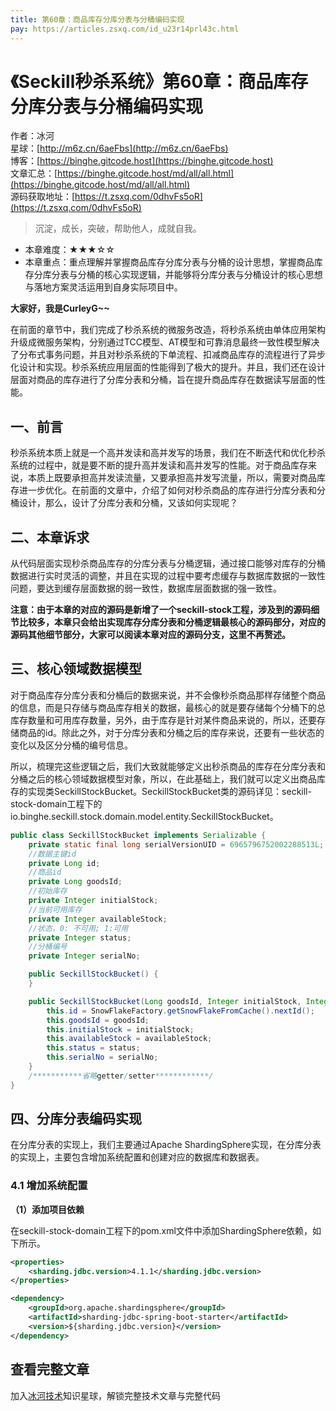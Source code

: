 ```yaml
---
title: 第60章：商品库存分库分表与分桶编码实现
pay: https://articles.zsxq.com/id_u23r14prl43c.html
---
```


# 《Seckill秒杀系统》第60章：商品库存分库分表与分桶编码实现

作者：冰河
<br/>星球：[http://m6z.cn/6aeFbs](http://m6z.cn/6aeFbs)
<br/>博客：[https://binghe.gitcode.host](https://binghe.gitcode.host)
<br/>文章汇总：[https://binghe.gitcode.host/md/all/all.html](https://binghe.gitcode.host/md/all/all.html)
<br/>源码获取地址：[https://t.zsxq.com/0dhvFs5oR](https://t.zsxq.com/0dhvFs5oR)

> 沉淀，成长，突破，帮助他人，成就自我。

* 本章难度：★★★☆☆
* 本章重点：重点理解并掌握商品库存分库分表与分桶的设计思想，掌握商品库存分库分表与分桶的核心实现逻辑，并能够将分库分表与分桶设计的核心思想与落地方案灵活运用到自身实际项目中。

**大家好，我是CurleyG~~**

在前面的章节中，我们完成了秒杀系统的微服务改造，将秒杀系统由单体应用架构升级成微服务架构，分别通过TCC模型、AT模型和可靠消息最终一致性模型解决了分布式事务问题，并且对秒杀系统的下单流程、扣减商品库存的流程进行了异步化设计和实现。秒杀系统应用层面的性能得到了极大的提升。并且，我们还在设计层面对商品的库存进行了分库分表和分桶，旨在提升商品库存在数据读写层面的性能。

## 一、前言

秒杀系统本质上就是一个高并发读和高并发写的场景，我们在不断迭代和优化秒杀系统的过程中，就是要不断的提升高并发读和高并发写的性能。对于商品库存来说，本质上既要承担高并发读流量，又要承担高并发写流量，所以，需要对商品库存进一步优化。在前面的文章中，介绍了如何对秒杀商品的库存进行分库分表和分桶设计，那么，设计了分库分表和分桶，又该如何实现呢？

## 二、本章诉求

从代码层面实现秒杀商品库存的分库分表与分桶逻辑，通过接口能够对库存的分桶数据进行实时灵活的调整，并且在实现的过程中要考虑缓存与数据库数据的一致性问题，要达到缓存层面数据的弱一致性，数据库层面数据的强一致性。

**注意：由于本章的对应的源码是新增了一个seckill-stock工程，涉及到的源码细节比较多，本章只会给出实现库存分库分表和分桶逻辑最核心的源码部分，对应的源码其他细节部分，大家可以阅读本章对应的源码分支，这里不再赘述。**

## 三、核心领域数据模型

对于商品库存分库分表和分桶后的数据来说，并不会像秒杀商品那样存储整个商品的信息，而是只存储与商品库存相关的数据，最核心的就是要存储每个分桶下的总库存数量和可用库存数量，另外，由于库存是针对某件商品来说的，所以，还要存储商品的id。除此之外，对于分库分表和分桶之后的库存来说，还要有一些状态的变化以及区分分桶的编号信息。

所以，梳理完这些逻辑之后，我们大致就能够定义出秒杀商品的库存在分库分表和分桶之后的核心领域数据模型对象，所以，在此基础上，我们就可以定义出商品库存的实现类SeckillStockBucket。SeckillStockBucket类的源码详见：seckill-stock-domain工程下的io.binghe.seckill.stock.domain.model.entity.SeckillStockBucket。

```java
public class SeckillStockBucket implements Serializable {
    private static final long serialVersionUID = 6965796752002288513L;
    //数据主键id
    private Long id;
    //商品id
    private Long goodsId;
    //初始库存
    private Integer initialStock;
    //当前可用库存
    private Integer availableStock;
    //状态，0: 不可用; 1:可用
    private Integer status;
    //分桶编号
    private Integer serialNo;

    public SeckillStockBucket() {
    }

    public SeckillStockBucket(Long goodsId, Integer initialStock, Integer availableStock, Integer status, Integer serialNo) {
        this.id = SnowFlakeFactory.getSnowFlakeFromCache().nextId();
        this.goodsId = goodsId;
        this.initialStock = initialStock;
        this.availableStock = availableStock;
        this.status = status;
        this.serialNo = serialNo;
    }
    /***********省略getter/setter************/
}
```

## 四、分库分表编码实现

在分库分表的实现上，我们主要通过Apache ShardingSphere实现，在分库分表的实现上，主要包含增加系统配置和创建对应的数据库和数据表。

### 4.1 增加系统配置

**（1）添加项目依赖**

在seckill-stock-domain工程下的pom.xml文件中添加ShardingSphere依赖，如下所示。

```xml
<properties>
    <sharding.jdbc.version>4.1.1</sharding.jdbc.version>
</properties>

<dependency>
    <groupId>org.apache.shardingsphere</groupId>
    <artifactId>sharding-jdbc-spring-boot-starter</artifactId>
    <version>${sharding.jdbc.version}</version>
</dependency>
```


## 查看完整文章

加入[冰河技术](http://m6z.cn/6aeFbs)知识星球，解锁完整技术文章与完整代码
